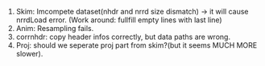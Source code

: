 1. Skim: Imcompete dataset(nhdr and nrrd size dismatch) -> it will cause nrrdLoad error. (Work around: fullfill empty lines with last line)       
2. Anim: Resampling fails.      
3. corrnhdr: copy header infos correctly, but data paths are wrong.     
4. Proj: should we seperate proj part from skim?(but it seems MUCH MORE slower).    